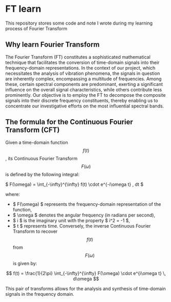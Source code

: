 # FT learn
This repository stores some code and note I wrote during my learning process of Fourier Transform
## Why learn Fourier Transform
The Fourier Transform (FT) constitutes a sophisticated mathematical technique that facilitates the conversion of time-domain signals into their frequency-domain representations. In the context of our project, which necessitates the analysis of vibration phenomena, the signals in question are inherently complex, encompassing a multitude of frequencies. Among these, certain spectral components are predominant, exerting a significant influence on the overall signal characteristics, while others contribute less prominently. Our objective is to employ the FT to decompose the composite signals into their discrete frequency constituents, thereby enabling us to concentrate our investigative efforts on the most influential spectral bands.
## The formula for the Continuous Fourier Transform (CFT)
Given a time-domain function $$ f(t) $$, its Continuous Fourier Transform $$ F(\omega) $$ is defined by the following integral:

$ F(\omega) = \int_{-\infty}^{\infty} f(t) \cdot e^{-i\omega t} \, dt $

where:
- $ F(\omega) $ represents the frequency-domain representation of the function,
- $ \omega $ denotes the angular frequency (in radians per second),
- $ i $ is the imaginary unit with the property $ i^2 = -1 $,
- $ t $ represents time.
Conversely, the inverse Continuous Fourier Transform to recover $$ f(t) $$ from $$ F(\omega) $$ is given by:

$$ f(t) = \frac{1}{2\pi} \int_{-\infty}^{\infty} F(\omega) \cdot e^{i\omega t} \, d\omega $$

This pair of transforms allows for the analysis and synthesis of time-domain signals in the frequency domain.
